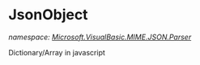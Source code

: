 ﻿# JsonObject
_namespace: [Microsoft.VisualBasic.MIME.JSON.Parser](./index.md)_

Dictionary/Array in javascript




